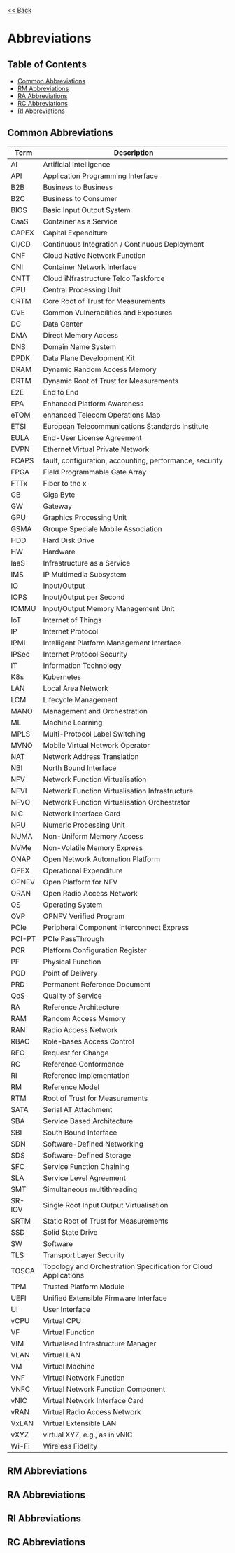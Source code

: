 [<< Back](../)

# Abbreviations


## Table of Contents
* [Common Abbreviations](#1.1)
* [RM Abbreviations](#1.2)
* [RA Abbreviations](#1.3)
* [RC Abbreviations](#1.4)
* [RI Abbreviations](#1.5)

<a name="1.1"></a>
## Common Abbreviations

| Term           | Description                           |
|----------------|-------------                          |
| AI             | Artificial Intelligence               |
| API            | Application Programming Interface     |
| B2B            | Business to Business                  |
| B2C            | Business to Consumer                  |
| BIOS           | Basic Input Output System             |
| CaaS           | Container as a Service                |
| CAPEX          | Capital Expenditure                   |
| CI/CD          | Continuous Integration / Continuous Deployment |
| CNF            | Cloud Native Network Function          |
| CNI            | Container Network Interface           |
| CNTT           | Cloud iNfrastructure Telco Taskforce  |
| CPU            | Central Processing Unit               |
| CRTM           | Core Root of Trust for Measurements        |
| CVE            | Common Vulnerabilities and Exposures  |
| DC             | Data Center                           |
| DMA            | Direct Memory Access                  |
| DNS            | Domain Name System                    |
| DPDK           | Data Plane Development Kit            |
| DRAM           | Dynamic Random Access Memory          |
| DRTM           | Dynamic Root of Trust for Measurements        |
| E2E            | End to End                            |
| EPA            | Enhanced Platform Awareness           |
| eTOM           | enhanced Telecom Operations Map       |
| ETSI           | European Telecommunications Standards Institute |
| EULA           | End-User License Agreement            |
| EVPN           | Ethernet Virtual Private Network      |
| FCAPS          | fault, configuration, accounting, performance, security |
| FPGA           | Field Programmable Gate Array         |
| FTTx           | Fiber to the x                        |
| GB             | Giga Byte                             |
| GW             | Gateway                               |
| GPU            | Graphics Processing Unit              |
| GSMA           | Groupe Speciale Mobile Association    |
| HDD            | Hard Disk Drive                       |
| HW             | Hardware                              |
| IaaS           | Infrastructure as a Service           |
| IMS            | IP Multimedia Subsystem               |
| IO             | Input/Output                          |
| IOPS           | Input/Output per Second               |
| IOMMU          | Input/Output Memory Management Unit    |
| IoT            | Internet of Things                    |
| IP             | Internet Protocol                     |
| IPMI           | Intelligent Platform Management Interface |
| IPSec          | Internet Protocol Security            |
| IT             | Information Technology                |
| K8s            | Kubernetes                            |
| LAN            | Local Area Network                    |
| LCM            | Lifecycle Management                  |
| MANO           | Management and Orchestration          |
| ML             | Machine Learning                      |
| MPLS           | Multi-Protocol Label Switching        |
| MVNO           | Mobile Virtual Network Operator       |
| NAT            | Network Address Translation           |
| NBI            | North Bound Interface                 |
| NFV            | Network Function Virtualisation       |
| NFVI           | Network Function Virtualisation Infrastructure |
| NFVO           | Network Function Virtualisation Orchestrator |
| NIC            | Network Interface Card                |
| NPU            | Numeric Processing Unit               |
| NUMA           | Non-Uniform Memory Access             |
| NVMe           | Non-Volatile Memory Express           |
| ONAP           | Open Network Automation Platform      |
| OPEX           | Operational Expenditure               |
| OPNFV          | Open Platform for NFV                 |
| ORAN           | Open Radio Access Network             |
| OS             | Operating System                      |
| OVP            | OPNFV Verified Program                |
| PCIe           | Peripheral Component Interconnect Express |
| PCI-PT         | PCIe PassThrough                      |
| PCR            | Platform Configuration Register       |
| PF             | Physical Function                     |
| POD            | Point of Delivery                     |
| PRD            | Permanent Reference Document          |
| QoS            | Quality of Service                    |
| RA             | Reference Architecture                |
| RAM            | Random Access Memory                  |
| RAN            | Radio Access Network                  |
| RBAC           | Role-bases Access Control              |
| RFC            | Request for Change                    |
| RC             | Reference Conformance                 |
| RI             | Reference Implementation              |
| RM             | Reference Model                       |
| RTM            | Root of Trust for Measurements        |
| SATA           | Serial AT Attachment                  |
| SBA            | Service Based Architecture            |
| SBI            | South Bound Interface                 |
| SDN            | Software-Defined Networking           |
| SDS            | Software-Defined Storage              |
| SFC            | Service Function Chaining             |
| SLA            | Service Level Agreement               |
| SMT            | Simultaneous multithreading           |
| SR-IOV         | Single Root Input Output Virtualisation |
| SRTM           | Static Root of Trust for Measurements        |
| SSD            | Solid State Drive                     |
| SW             | Software                              |
| TLS            | Transport Layer Security              |
| TOSCA          | Topology and Orchestration Specification for Cloud Applications |
| TPM            | Trusted Platform Module               |
| UEFI           | Unified Extensible Firmware Interface  |
| UI             | User Interface                        |
| vCPU           | Virtual CPU                           |
| VF             | Virtual Function                      |
| VIM            | Virtualised Infrastructure Manager    |
| VLAN           | Virtual LAN                           |
| VM             | Virtual Machine                       |
| VNF            | Virtual Network Function              |
| VNFC           | Virtual Network Function Component    |
| vNIC           | Virtual Network Interface Card        |
| vRAN           | Virtual Radio Access Network          |
| VxLAN          | Virtual Extensible LAN                |
| vXYZ           | virtual XYZ, e.g., as in vNIC         |
| Wi-Fi          | Wireless Fidelity                     |


<a name="1.2"></a>
## RM Abbreviations

<a name="1.3"></a>
## RA Abbreviations

<a name="1.4"></a>
## RI Abbreviations

<a name="1.4"></a>
## RC Abbreviations
